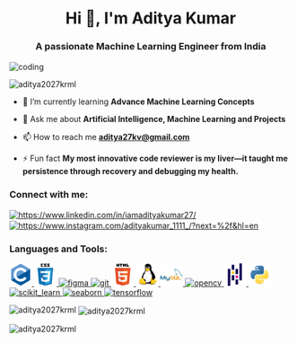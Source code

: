 <h1 align="center">Hi 👋, I'm Aditya Kumar</h1>
<h3 align="center">A passionate Machine Learning Engineer from India</h3>

<img align="center" alt="coding" width=400 src="https://i.pinimg.com/originals/66/2c/b8/662cb80af58eddb174a64ff5a67fe108.gif">

<p align="left"> <img src="https://komarev.com/ghpvc/?username=aditya2027krml&label=Profile%20views&color=0e75b6&style=flat" alt="aditya2027krml" /> </p>

- 🌱 I’m currently learning **Advance Machine Learning Concepts**

- 💬 Ask me about **Artificial Intelligence, Machine Learning and Projects**

- 📫 How to reach me **aditya27kv@gmail.com**

- ⚡ Fun fact **My most innovative code reviewer is my liver—it taught me persistence through recovery and debugging my health.**

<h3 align="left">Connect with me:</h3>
<p align="left">
<a href="https://linkedin.com/in/https://www.linkedin.com/in/iamadityakumar27/" target="blank"><img align="center" src="https://raw.githubusercontent.com/rahuldkjain/github-profile-readme-generator/master/src/images/icons/Social/linked-in-alt.svg" alt="https://www.linkedin.com/in/iamadityakumar27/" height="30" width="40" /></a>
<a href="https://instagram.com/https://www.instagram.com/adityakumar_1111_/?next=%2f&hl=en" target="blank"><img align="center" src="https://raw.githubusercontent.com/rahuldkjain/github-profile-readme-generator/master/src/images/icons/Social/instagram.svg" alt="https://www.instagram.com/adityakumar_1111_/?next=%2f&hl=en" height="30" width="40" /></a>
</p>

<h3 align="left">Languages and Tools:</h3>
<p align="left"> <a href="https://www.cprogramming.com/" target="_blank" rel="noreferrer"> <img src="https://raw.githubusercontent.com/devicons/devicon/master/icons/c/c-original.svg" alt="c" width="40" height="40"/> </a> <a href="https://www.w3schools.com/css/" target="_blank" rel="noreferrer"> <img src="https://raw.githubusercontent.com/devicons/devicon/master/icons/css3/css3-original-wordmark.svg" alt="css3" width="40" height="40"/> </a> <a href="https://www.figma.com/" target="_blank" rel="noreferrer"> <img src="https://www.vectorlogo.zone/logos/figma/figma-icon.svg" alt="figma" width="40" height="40"/> </a> <a href="https://git-scm.com/" target="_blank" rel="noreferrer"> <img src="https://www.vectorlogo.zone/logos/git-scm/git-scm-icon.svg" alt="git" width="40" height="40"/> </a> <a href="https://www.w3.org/html/" target="_blank" rel="noreferrer"> <img src="https://raw.githubusercontent.com/devicons/devicon/master/icons/html5/html5-original-wordmark.svg" alt="html5" width="40" height="40"/> </a> <a href="https://www.linux.org/" target="_blank" rel="noreferrer"> <img src="https://raw.githubusercontent.com/devicons/devicon/master/icons/linux/linux-original.svg" alt="linux" width="40" height="40"/> </a> <a href="https://www.mysql.com/" target="_blank" rel="noreferrer"> <img src="https://raw.githubusercontent.com/devicons/devicon/master/icons/mysql/mysql-original-wordmark.svg" alt="mysql" width="40" height="40"/> </a> <a href="https://opencv.org/" target="_blank" rel="noreferrer"> <img src="https://www.vectorlogo.zone/logos/opencv/opencv-icon.svg" alt="opencv" width="40" height="40"/> </a> <a href="https://pandas.pydata.org/" target="_blank" rel="noreferrer"> <img src="https://raw.githubusercontent.com/devicons/devicon/2ae2a900d2f041da66e950e4d48052658d850630/icons/pandas/pandas-original.svg" alt="pandas" width="40" height="40"/> </a> <a href="https://www.python.org" target="_blank" rel="noreferrer"> <img src="https://raw.githubusercontent.com/devicons/devicon/master/icons/python/python-original.svg" alt="python" width="40" height="40"/> </a> <a href="https://scikit-learn.org/" target="_blank" rel="noreferrer"> <img src="https://upload.wikimedia.org/wikipedia/commons/0/05/Scikit_learn_logo_small.svg" alt="scikit_learn" width="40" height="40"/> </a> <a href="https://seaborn.pydata.org/" target="_blank" rel="noreferrer"> <img src="https://seaborn.pydata.org/_images/logo-mark-lightbg.svg" alt="seaborn" width="40" height="40"/> </a> <a href="https://www.tensorflow.org" target="_blank" rel="noreferrer"> <img src="https://www.vectorlogo.zone/logos/tensorflow/tensorflow-icon.svg" alt="tensorflow" width="40" height="40"/> </a> </p>

<p><img align="left" src="https://github-readme-stats.vercel.app/api/top-langs?username=aditya2027krml&show_icons=true&locale=en&layout=compact" alt="aditya2027krml" /></p>

<p>&nbsp;<img align="center" src="https://github-readme-stats.vercel.app/api?username=aditya2027krml&show_icons=true&locale=en" alt="aditya2027krml" /></p>

<p><img align="center" src="https://github-readme-streak-stats.herokuapp.com/?user=aditya2027krml&" alt="aditya2027krml" /></p>

